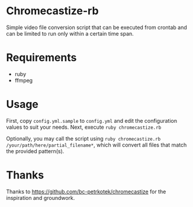 # Chromecastize-rb

Simple video file conversion script that can be executed from crontab and can be limited to run only within a certain time span.

# Requirements

* ruby
* ffmpeg


# Usage

First, copy `config.yml.sample` to `config.yml` and edit the configuration values to suit your needs.
Next, execute `ruby chromecastize.rb`

Optionally, you may call the script using `ruby chromecastize.rb /your/path/here/partial_filename*`, which will convert all files that match the provided pattern(s).



# Thanks

Thanks to https://github.com/bc-petrkotek/chromecastize for the inspiration and groundwork.